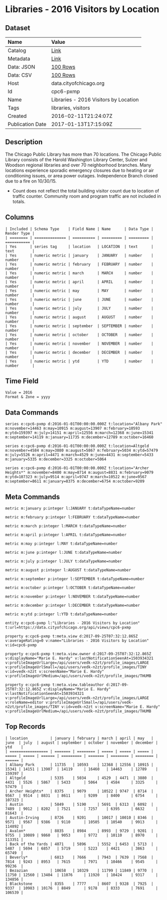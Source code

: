 # Libraries - 2016 Visitors by Location

## Dataset

| Name | Value |
| :--- | :---- |
| Catalog | [Link](https://catalog.data.gov/dataset/libraries-2016-visitors-by-location) |
| Metadata | [Link](https://data.cityofchicago.org/api/views/cpc6-pxmp) |
| Data: JSON | [100 Rows](https://data.cityofchicago.org/api/views/cpc6-pxmp/rows.json?max_rows=100) |
| Data: CSV | [100 Rows](https://data.cityofchicago.org/api/views/cpc6-pxmp/rows.csv?max_rows=100) |
| Host | data.cityofchicago.org |
| Id | cpc6-pxmp |
| Name | Libraries - 2016 Visitors by Location |
| Tags | libraries, visitors |
| Created | 2016-02-11T21:24:07Z |
| Publication Date | 2017-01-13T17:15:09Z |

## Description

The Chicago Public Library has more than 70 locations. The Chicago Public Library consists of the Harold Washington Library Center, Sulzer and Woodson regional libraries and over 70 neighborhood branches. Many locations experience sporadic emergency closures due to heating or air conditioning issues, or area power outages. Independence Branch closed due to a fire on 10/30/15.														
* Count does not reflect the total building visitor count due to location of traffic counter. Community room and program traffic are not included in totals.

## Columns

```ls
| Included | Schema Type    | Field Name | Name      | Data Type | Render Type |
| ======== | ============== | ========== | ========= | ========= | =========== |
| Yes      | series tag     | location   | LOCATION  | text      | text        |
| Yes      | numeric metric | january    | JANUARY   | number    | number      |
| Yes      | numeric metric | february   | FEBRUARY  | number    | number      |
| Yes      | numeric metric | march      | MARCH     | number    | number      |
| Yes      | numeric metric | april      | APRIL     | number    | number      |
| Yes      | numeric metric | may        | MAY       | number    | number      |
| Yes      | numeric metric | june       | JUNE      | number    | number      |
| Yes      | numeric metric | july       | JULY      | number    | number      |
| Yes      | numeric metric | august     | AUGUST    | number    | number      |
| Yes      | numeric metric | september  | SEPTEMBER | number    | number      |
| Yes      | numeric metric | october    | OCTOBER   | number    | number      |
| Yes      | numeric metric | november   | NOVEMBER  | number    | number      |
| Yes      | numeric metric | december   | DECEMBER  | number    | number      |
| Yes      | numeric metric | ytd        | YTD       | number    | number      |
```

## Time Field

```ls
Value = 2016
Format & Zone = yyyy
```

## Data Commands

```ls
series e:cpc6-pxmp d:2016-01-01T00:00:00.000Z t:location="Albany Park" m:november=14463 m:may=10915 m:august=13907 m:february=10593 m:ytd=159397 m:july=14151 m:april=12556 m:march=12368 m:june=15341 m:september=14119 m:january=11735 m:december=12789 m:october=16460

series e:cpc6-pxmp d:2016-01-01T00:00:00.000Z t:location=Altgeld m:november=4584 m:may=3880 m:august=5867 m:february=5034 m:ytd=57479 m:july=5526 m:april=4471 m:march=4529 m:june=4431 m:september=5433 m:january=5335 m:december=3325 m:october=5064

series e:cpc6-pxmp d:2016-01-01T00:00:00.000Z t:location="Archer Heights*" m:november=8400 m:may=8714 m:august=8831 m:february=9079 m:ytd=107323 m:july=9514 m:april=9747 m:march=10522 m:june=9567 m:september=8611 m:january=8375 m:december=6754 m:october=9209
```

## Meta Commands

```ls
metric m:january p:integer l:JANUARY t:dataTypeName=number

metric m:february p:integer l:FEBRUARY t:dataTypeName=number

metric m:march p:integer l:MARCH t:dataTypeName=number

metric m:april p:integer l:APRIL t:dataTypeName=number

metric m:may p:integer l:MAY t:dataTypeName=number

metric m:june p:integer l:JUNE t:dataTypeName=number

metric m:july p:integer l:JULY t:dataTypeName=number

metric m:august p:integer l:AUGUST t:dataTypeName=number

metric m:september p:integer l:SEPTEMBER t:dataTypeName=number

metric m:october p:integer l:OCTOBER t:dataTypeName=number

metric m:november p:integer l:NOVEMBER t:dataTypeName=number

metric m:december p:integer l:DECEMBER t:dataTypeName=number

metric m:ytd p:integer l:YTD t:dataTypeName=number

entity e:cpc6-pxmp l:"Libraries - 2016 Visitors by Location" t:url=https://data.cityofchicago.org/api/views/cpc6-pxmp

property e:cpc6-pxmp t:meta.view d:2017-09-25T07:32:12.865Z v:averageRating=0 v:name="Libraries - 2016 Visitors by Location" v:id=cpc6-pxmp

property e:cpc6-pxmp t:meta.view.owner d:2017-09-25T07:32:12.865Z v:displayName="Marie E. Hardy" v:lastNotificationSeenAt=1503934321 v:profileImageUrlLarge=/api/users/vedk-n2zt/profile_images/LARGE v:profileImageUrlSmall=/api/users/vedk-n2zt/profile_images/TINY v:id=vedk-n2zt v:screenName="Marie E. Hardy" v:profileImageUrlMedium=/api/users/vedk-n2zt/profile_images/THUMB

property e:cpc6-pxmp t:meta.view.tableauthor d:2017-09-25T07:32:12.865Z v:displayName="Marie E. Hardy" v:lastNotificationSeenAt=1503934321 v:profileImageUrlLarge=/api/users/vedk-n2zt/profile_images/LARGE v:roleName=editor v:profileImageUrlSmall=/api/users/vedk-n2zt/profile_images/TINY v:id=vedk-n2zt v:screenName="Marie E. Hardy" v:profileImageUrlMedium=/api/users/vedk-n2zt/profile_images/THUMB
```

## Top Records

```ls
| location          | january | february | march | april | may   | june  | july  | august | september | october | november | december | ytd    | 
| ================= | ======= | ======== | ===== | ===== | ===== | ===== | ===== | ====== | ========= | ======= | ======== | ======== | ====== | 
| Albany Park       | 11735   | 10593    | 12368 | 12556 | 10915 | 15341 | 14151 | 13907  | 14119     | 16460   | 14463    | 12789    | 159397 | 
| Altgeld           | 5335    | 5034     | 4529  | 4471  | 3880  | 4431  | 5526  | 5867   | 5433      | 5064    | 4584     | 3325     | 57479  | 
| Archer Heights*   | 8375    | 9079     | 10522 | 9747  | 8714  | 9567  | 9514  | 8831   | 8611      | 9209    | 8400     | 6754     | 107323 | 
| Austin            | 5849    | 5190     | 5691  | 6313  | 6092  | 7489  | 9012  | 8202   | 7521      | 7257    | 6395     | 6632     | 81643  | 
| Austin-Irving     | 8726    | 9201     | 10017 | 10010 | 8346  | 9571  | 9567  | 9386   | 9110      | 10505   | 10540    | 9913     | 114892 | 
| Avalon*           | 8835    | 8984     | 8993  | 9729  | 9201  | 9755  | 10089 | 9860   | 9053      | 9772    | 10110    | 8970     | 113351 | 
| Back of the Yards | 4871    | 5896     | 5552  | 6453  | 5713  | 5487  | 5694  | 6857   | 5719      | 5223    | 4421     | 3863     | 65749  | 
| Beverly*          | 6813    | 7666     | 7943  | 7639  | 7568  | 7814  | 9243  | 8953   | 7615      | 7971    | 10466    | 9545     | 99236  | 
| Bezazian          | 10658   | 10329    | 11799 | 11849 | 9770  | 11750 | 12560 | 13404  | 11076     | 11920   | 10424    | 9317     | 134856 | 
| Blackstone        | 8355    | 7777     | 8607  | 9328  | 7925  | 9337  | 10983 | 10176  | 8849      | 9178    | 8333     | 7691     | 106539 | 
```